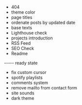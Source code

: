 - 404
- theme color
- page titles
- ordenate posts by updated date
- base texts
- Lighthouse check
- projects introduction
- RSS Feed
- SEO Check
- Readme

----- ready state

- fix custom cursor
- spotify playlists
- comments system
- remove mailto from contact form
- site sounds
- dark theme
